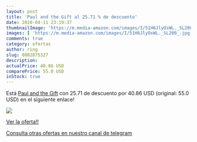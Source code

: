 ```yaml
---
layout: post
title: 'Paul and the Gift al 25.71 % de descuento'
date: 2020-04-11 23:19:37
thumbnailImage: 'https://m.media-amazon.com/images/I/51H6JlyOsWL._SL200_.jpg'
images: [ 'https://m.media-amazon.com/images/I/51H6JlyOsWL._SL200_.jpg' ]
comments: true
category: ofertas
author: ring
slug: 0802875327
description:
actualPrice: 40.86 USD
comparePrice: 55.0 USD
inStock: true
---
```


Está [Paul and the Gift](https://www.amazon.com/dp/0802875327/?tag=redken08-20) con 25.71 de descuento por 40.86 USD (original: 55.0 USD) en el siguiente enlace!

[![](https://m.media-amazon.com/images/I/51H6JlyOsWL._SL200_.jpg)](https://www.amazon.com/dp/0802875327/?tag=redken08-20)

[Ver la oferta!!](https://www.amazon.com/dp/0802875327/?tag=redken08-20)

[Consulta otras ofertas en nuestro canal de telegram](https://t.me/s/ofertas25)

